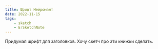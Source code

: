 ```yaml
---
title: Шрифт Нейромант
date: 2022-11-15
tags:
    - sketch
    - ErSketchNote
---
```


Придумал шрифт для заголовков. Хочу скетч про эти книжки сделать.
